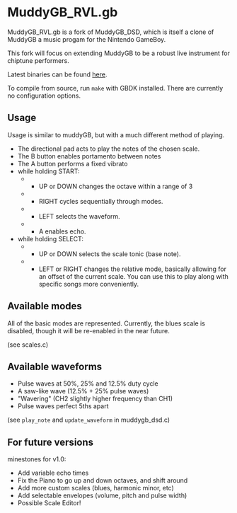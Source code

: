 MuddyGB_RVL.gb
=========

MuddyGB_RVL.gb is a fork of MuddyGB_DSD, which is itself a clone of MuddyGB a music progam for the Nintendo GameBoy.

This fork will focus on extending MuddyGB to be a robust live instrument for chiptune performers.

Latest binaries can be found
[here](https://github.com/ARival/muddyGB-RVL/releases).

To compile from source, run `make` with GBDK installed.
There are currently no configuration options.

Usage
-----

Usage is similar to muddyGB, but with a much different method of playing.

* The directional pad acts to play the notes of the chosen scale.
* The B button enables portamento between notes
* The A button performs a fixed vibrato
* while holding START:
  * + UP or DOWN changes the octave within a range of 3
  * + RIGHT cycles sequentially through modes.
  * + LEFT selects the waveform.
  * + A enables echo.
* while holding SELECT:
  * + UP or DOWN selects the scale tonic (base note).
  * + LEFT or RIGHT changes the relative mode, basically allowing for an offset of the current scale. You can use this to play along with specific songs more conveniently.

Available modes
---------------

All of the basic modes are represented. Currently, the blues scale is disabled, though it will be re-enabled in the near future.

(see scales.c)

Available waveforms
-------------------

* Pulse waves at 50%, 25% and 12.5% duty cycle
* A saw-like wave (12.5% + 25% pulse waves)
* "Wavering" (CH2 slightly higher frequency than CH1)
* Pulse waves perfect 5ths apart

(see `play_note` and `update_waveform` in muddygb_dsd.c)

For future versions
-------------------

minestones for v1.0:

* Add variable echo times
* Fix the Piano to go up and down octaves, and shift around
* Add more custom scales (blues, harmonic minor, etc)
* Add selectable envelopes (volume, pitch and pulse width)
* Possible Scale Editor!
